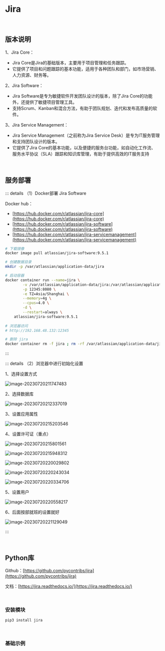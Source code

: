 # Jira

<br />

## 版本说明

1、Jira Core：

- Jira Core是Jira的基础版本，主要用于项目管理和任务跟踪。
- 它提供了项目和问题跟踪的基本功能，适用于各种团队和部门，如市场营销、人力资源、财务等。

2、Jira Software：

- Jira Software是专为敏捷软件开发团队设计的版本，除了Jira Core的功能外，还提供了敏捷项目管理工具。
- 支持Scrum、Kanban和混合方法，有助于团队规划、迭代和发布高质量的软件。

3、Jira Service Management：

- Jira Service Management（之前称为Jira Service Desk）是专为IT服务管理和支持团队设计的版本。
- 它提供了Jira Core的基本功能，以及便捷的服务台功能，如自动化工作流、服务水平协议（SLA）跟踪和知识库管理，有助于提供高效的IT服务支持

<br />

## 服务部署

::: details （1）Docker部署 Jira Software

Docker hub：

* [https://hub.docker.com/r/atlassian/jira-core](https://hub.docker.com/r/atlassian/jira-core)
* [https://hub.docker.com/r/atlassian/jira-software](https://hub.docker.com/r/atlassian/jira-software)
* [https://hub.docker.com/r/atlassian/jira-servicemanagement](https://hub.docker.com/r/atlassian/jira-servicemanagement)

```bash
# 下载镜像
docker image pull atlassian/jira-software:9.5.1

# 创建数据目录
mkdir -p /var/atlassian/application-data/jira

# 启动容器
docker container run --name=jira \
        -v /var/atlassian/application-data/jira:/var/atlassian/application-data/jira \
        -p 12345:8080 \
        -e TZ=Asia/Shanghai \
        --memory=4g \
        --cpus=4.0 \
        -d \
        --restart=always \
    atlassian/jira-software:9.5.1
    
# 浏览器访问
# http://192.168.48.132:12345

# 删除 jira
docker container rm -f jira ; rm -rf /var/atlassian/application-data/jira/*
```

:::

::: details （2）浏览器中进行初始化设置

1、选择设置方式

![image-20230720211747483](https://tuchuang-1257805459.cos.accelerate.myqcloud.com//image-20230720211747483.png)

2、选择数据库

![image-20230720212337019](https://tuchuang-1257805459.cos.accelerate.myqcloud.com//image-20230720212337019.png)

3、设置应用属性

![image-20230720215203546](https://tuchuang-1257805459.cos.accelerate.myqcloud.com//image-20230720215203546.png)

4、设置许可证（重点）

![image-20230720215801561](https://tuchuang-1257805459.cos.accelerate.myqcloud.com//image-20230720215801561.png)

![image-20230720215948312](https://tuchuang-1257805459.cos.accelerate.myqcloud.com//image-20230720215948312.png)

![image-20230720220029802](https://tuchuang-1257805459.cos.accelerate.myqcloud.com//image-20230720220029802.png)

![image-20230720220243034](https://tuchuang-1257805459.cos.accelerate.myqcloud.com//image-20230720220243034.png)

![image-20230720220334706](https://tuchuang-1257805459.cos.accelerate.myqcloud.com//image-20230720220334706.png)

5、设置用户

![image-20230720220558217](https://tuchuang-1257805459.cos.accelerate.myqcloud.com//image-20230720220558217.png)

6、后面按部就班的设置就好

![image-20230720221129049](https://tuchuang-1257805459.cos.accelerate.myqcloud.com//image-20230720221129049.png)

:::

<br />



## Python库

Github：[https://github.com/pycontribs/jira](https://github.com/pycontribs/jira)

文档：[https://jira.readthedocs.io/](https://jira.readthedocs.io/)

<br />

### 安装模块

```bash
pip3 install jira
```

<br />

### 基础示例





